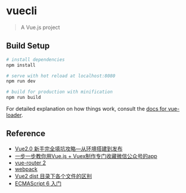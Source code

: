 # vuecli

> A Vue.js project

## Build Setup

``` bash
# install dependencies
npm install

# serve with hot reload at localhost:8080
npm run dev

# build for production with minification
npm run build
```

For detailed explanation on how things work, consult the [docs for vue-loader](http://vuejs.github.io/vue-loader).

## Reference 
    
 - [Vue2.0 新手完全填坑攻略—从环境搭建到发布](http://www.open-open.com/lib/view/open1476240930270.html)
 - [一步一步教你用Vue.js + Vuex制作专门收藏微信公众号的app](http://www.open-open.com/lib/view/open1467344091721.html)
 - [vue-router 2](http://router.vuejs.org/zh-cn/essentials/getting-started.html)
 - [webpack](https://webpack.js.org/configuration/resolve/)
 - [Vue2 dist 目录下各个文件的区别](https://www.mmxiaowu.com/article/58482558d4352863efb55475)
 - [ECMAScript 6 入门](http://es6.ruanyifeng.com/)